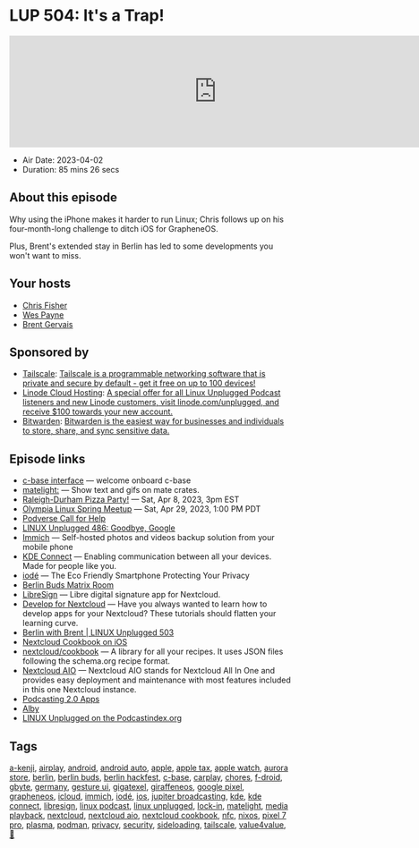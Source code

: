 # LUP 504: It's a Trap!

<iframe src="https://player.fireside.fm/v2/RUkczH-V+Tr9ZkfLq?theme=dark" width="740" height="200" frameborder="0" scrolling="no"></iframe>

* Air Date: 2023-04-02
* Duration: 85 mins 26 secs

## About this episode

Why using the iPhone makes it harder to run Linux; Chris follows up on his four-month-long challenge to ditch iOS for GrapheneOS. 

Plus, Brent's extended stay in Berlin has led to some developments you won't want to miss.

## Your hosts
* [Chris Fisher](https://linuxunplugged.com/hosts/chrislas)
* [Wes Payne](https://linuxunplugged.com/hosts/wes)
* [Brent Gervais](https://linuxunplugged.com/hosts/brent)

## Sponsored by

  * [Tailscale](http://tailscale.com/linuxunplugged): [Tailscale is a programmable networking software that is private and secure by default - get it free on up to 100 devices!](http://tailscale.com/linuxunplugged)
  * [Linode Cloud Hosting](https://linode.com/unplugged): [A special offer for all Linux Unplugged Podcast listeners and new Linode customers, visit linode.com/unplugged, and receive $100 towards your new account. ](https://linode.com/unplugged)
  * [Bitwarden](https://bitwarden.com/linux): [Bitwarden is the easiest way for businesses and individuals to store, share, and sync sensitive data.](https://bitwarden.com/linux)



## Episode links

  * [c-base interface](https://www.c-base.org/cv50f/ "c-base interface") — welcome onboard c-base
  * [matelight:](https://github.com/jaseg/matelight "matelight:") — Show text and gifs on mate crates.
  * [Raleigh-Durham Pizza Party!](https://www.meetup.com/jupiterbroadcasting/events/292624725/ "Raleigh-Durham Pizza Party!") — Sat, Apr 8, 2023, 3pm EST
  * [Olympia Linux Spring Meetup](https://www.meetup.com/jupiterbroadcasting/events/292645094/?isFirstPublish=true "Olympia Linux Spring Meetup") — Sat, Apr 29, 2023, 1:00 PM PDT
  * [Podverse Call for Help](https://podcastindex.social/@podverse/110109220080874632 "Podverse Call for Help")
  * [LINUX Unplugged 486: Goodbye, Google](https://linuxunplugged.com/486 "LINUX Unplugged 486: Goodbye, Google")
  * [Immich](https://www.reddit.com/r/selfhosted/comments/125yjdn/immich_selfhosted_photos_and_videos_backup/ "Immich") — Self-hosted photos and videos backup solution from your mobile phone
  * [KDE Connect](https://kdeconnect.kde.org/ "KDE Connect") — Enabling communication between all your devices. Made for people like you.
  * [iodé](https://iode.tech/en/ "iodé") — The Eco Friendly Smartphone Protecting Your Privacy
  * [Berlin Buds Matrix Room](https://bit.ly/berlinbuds "Berlin Buds Matrix Room")
  * [LibreSign](https://libresign.github.io/ "LibreSign") — Libre digital signature app for Nextcloud.
  * [Develop for Nextcloud](https://nextcloud.com/developer/ "Develop for Nextcloud") — Have you always wanted to learn how to develop apps for your Nextcloud? These tutorials should flatten your learning curve.
  * [Berlin with Brent | LINUX Unplugged 503](https://www.jupiterbroadcasting.com/show/linux-unplugged/503/ "Berlin with Brent | LINUX Unplugged 503")
  * [Nextcloud Cookbook on iOS](https://apps.apple.com/us/app/nextcloud-cookbook/id1619926634?l=ru "Nextcloud Cookbook on iOS")
  * [nextcloud/cookbook](https://github.com/nextcloud/cookbook "nextcloud/cookbook") — A library for all your recipes. It uses JSON files following the schema.org recipe format.
  * [Nextcloud AIO](https://github.com/nextcloud/all-in-one "Nextcloud AIO") — Nextcloud AIO stands for Nextcloud All In One and provides easy deployment and maintenance with most features included in this one Nextcloud instance.
  * [Podcasting 2.0 Apps](https://podcastindex.org/apps?appTypes=app&elements=Value "Podcasting 2.0 Apps")
  * [Alby](https://getalby.com/ "Alby")
  * [LINUX Unplugged on the Podcastindex.org](https://podcastindex.org/podcast/575694 "LINUX Unplugged on the Podcastindex.org")



## Tags

[a-kenji](https://linuxunplugged.com/tags/a-kenji), [airplay](https://linuxunplugged.com/tags/airplay), [android](https://linuxunplugged.com/tags/android), [android auto](https://linuxunplugged.com/tags/android%20auto), [apple](https://linuxunplugged.com/tags/apple), [apple tax](https://linuxunplugged.com/tags/apple%20tax), [apple watch](https://linuxunplugged.com/tags/apple%20watch), [aurora store](https://linuxunplugged.com/tags/aurora%20store), [berlin](https://linuxunplugged.com/tags/berlin), [berlin buds](https://linuxunplugged.com/tags/berlin%20buds), [berlin hackfest](https://linuxunplugged.com/tags/berlin%20hackfest), [c-base](https://linuxunplugged.com/tags/c-base), [carplay](https://linuxunplugged.com/tags/carplay), [chores](https://linuxunplugged.com/tags/chores), [f-droid](https://linuxunplugged.com/tags/f-droid), [gbyte](https://linuxunplugged.com/tags/gbyte), [germany](https://linuxunplugged.com/tags/germany), [gesture ui](https://linuxunplugged.com/tags/gesture%20ui), [gigatexel](https://linuxunplugged.com/tags/gigatexel), [giraffeneos](https://linuxunplugged.com/tags/giraffeneos), [google pixel](https://linuxunplugged.com/tags/google%20pixel), [grapheneos](https://linuxunplugged.com/tags/grapheneos), [icloud](https://linuxunplugged.com/tags/icloud), [immich](https://linuxunplugged.com/tags/immich), [iodé](https://linuxunplugged.com/tags/iod%C3%A9), [ios](https://linuxunplugged.com/tags/ios), [jupiter broadcasting](https://linuxunplugged.com/tags/jupiter%20broadcasting), [kde](https://linuxunplugged.com/tags/kde), [kde connect](https://linuxunplugged.com/tags/kde%20connect), [libresign](https://linuxunplugged.com/tags/libresign), [linux podcast](https://linuxunplugged.com/tags/linux%20podcast), [linux unplugged](https://linuxunplugged.com/tags/linux%20unplugged), [lock-in](https://linuxunplugged.com/tags/lock-in), [matelight](https://linuxunplugged.com/tags/matelight), [media playback](https://linuxunplugged.com/tags/media%20playback), [nextcloud](https://linuxunplugged.com/tags/nextcloud), [nextcloud aio](https://linuxunplugged.com/tags/nextcloud%20aio), [nextcloud cookbook](https://linuxunplugged.com/tags/nextcloud%20cookbook), [nfc](https://linuxunplugged.com/tags/nfc), [nixos](https://linuxunplugged.com/tags/nixos), [pixel 7 pro](https://linuxunplugged.com/tags/pixel%207%20pro), [plasma](https://linuxunplugged.com/tags/plasma), [podman](https://linuxunplugged.com/tags/podman), [privacy](https://linuxunplugged.com/tags/privacy), [security](https://linuxunplugged.com/tags/security), [sideloading](https://linuxunplugged.com/tags/sideloading), [tailscale](https://linuxunplugged.com/tags/tailscale), [value4value](https://linuxunplugged.com/tags/value4value), [🦒](https://linuxunplugged.com/tags/%F0%9F%A6%92)